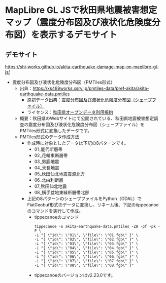 # MapLibre GL JSで秋田県地震被害想定マップ（震度分布図及び液状化危険度分布図）を表示するデモサイト
## デモサイト
https://shi-works.github.io/akita-earthquake-damage-map-on-maplibre-gl-js/

- 震度分布図及び液状化危険度分布図（PMTiles形式）
    - 出典：https://xs489works.xsrv.jp/pmtiles-data/pref-akita/akita-earthquake-data.pmtiles
        - 原初データ出典：[震度分布図及び液状化危険度分布図（シェープファイル）](https://www.pref.akita.lg.jp/pages/archive/53937)
        - ライセンス：[秋田県オープンデータ利用規約](https://www.pref.akita.lg.jp/pages/archive/36756)
    - 概要：秋田県のWebサイトにて公開されている、秋田県地震被害想定調査の震度分布図及び液状化危険度分布図（シェープファイル）をPMTiles形式に変換したデータです。
    - PMTiles形式のデータ作成方法
      - 作成時に対象としたデータは下記の8パターンです。
        - 01_能代断層帯
        - 02_花輪東断層帯
        - 03_男鹿地震
        - 04_天長地震
        - 05_秋田仙北地震震源北方
        - 06_北由利断層
        - 07_秋田仙北地震
        - 08_横手盆地東縁断層帯北部
      - 上記の8パターンのシェープファイルをPython（GDAL）でFlatGeobuf形式のデータに変換し、リネーム後、下記のtippecanoeのコマンドを実行して作成。
          - tippecanoeのコマンド
            ```
            tippecanoe -o akita-earthquake-data.pmtiles -Z8 -pf -pk -P \
            -L "{ \"id\": \"01\", \"file\": \"01.fgb\" }" \
            -L "{ \"id\": \"02\", \"file\": \"02.fgb\" }" \
            -L "{ \"id\": \"03\", \"file\": \"03.fgb\" }" \
            -L "{ \"id\": \"04\", \"file\": \"04.fgb\" }" \
            -L "{ \"id\": \"05\", \"file\": \"05.fgb\" }" \
            -L "{ \"id\": \"06\", \"file\": \"06.fgb\" }" \
            -L "{ \"id\": \"07\", \"file\": \"07.fgb\" }" \
            -L "{ \"id\": \"08\", \"file\": \"08.fgb\" }"
            ```
          - tippecanoeのバージョンはv2.23.0です。
